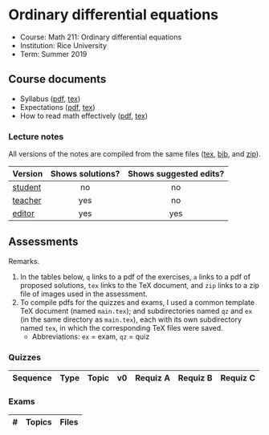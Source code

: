 # Ordinary differential equations

- Course: Math 211: Ordinary differential equations
- Institution: Rice University
- Term: Summer 2019



## Course documents

- Syllabus ([pdf](docs/pdf/syl.pdf), [tex](docs/tex/syl.tex))
- Expectations ([pdf](docs/pdf/exp.pdf), [tex](docs/tex/exp.tex))
- How to read math effectively ([pdf](docs/pdf/read.pdf), [tex](docs/tex/read.tex))

### Lecture notes

All versions of the notes are compiled from the same files ([tex](/notes/tex/main.tex), [bib](/notes/tex/Bibliography.tex), and [zip](Graphics.zip)).

| Version                           | Shows solutions? | Shows suggested edits? |
|:----------------------------------|:----------------:|:----------------------:|
| [student](/notes/pdf/student.pdf) | no  | no  |
| [teacher](/notes/pdf/teacher.pdf) | yes | no  |
| [editor](/notes/pdf/editor.pdf)   | yes | yes |



## Assessments

Remarks.

1. In the tables below, `q` links to a pdf of the exercises, `a` links to a pdf of proposed solutions, `tex` links to the TeX document, and `zip` links to a zip file of images used in the assessment.
2. To compile pdfs for the quizzes and exams, I used a common template TeX document (named `main.tex`); and subdirectories named `qz` and `ex` (in the same directory as `main.tex`), each with its own subdirectory named `tex`, in which the corresponding TeX files were saved.
    - Abbreviations: `ex` = exam, `qz` = quiz

### Quizzes

| Sequence | Type  | Topic                                     | v0 | Requiz A | Requiz B | Requiz C |
|---------:|:------|:------------------------------------------|:---|:---------|:---------|:---------|

### Exams

| # | Topics | Files |
|--:|:-------|:------|
